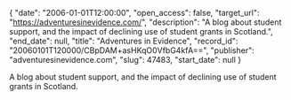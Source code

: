 {
  "date": "2006-01-01T12:00:00", 
  "open_access": false, 
  "target_url": "https://adventuresinevidence.com/", 
  "description": "A blog about student support, and the impact of declining use of student grants in Scotland.", 
  "end_date": null, 
  "title": "Adventures in Evidence", 
  "record_id": "20060101T120000/CBpDAM+asHKqO0VfbG4kfA==", 
  "publisher": "adventuresinevidence.com", 
  "slug": 47483, 
  "start_date": null
}

A blog about student support, and the impact of declining use of student grants in Scotland.